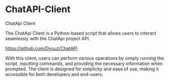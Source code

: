 # ChatAPI-Client

ChatApi Client

The ChatApi Client is a Python-based script that allows users to interact seamlessly with the ChatApi project API.

https://github.com/Dyuuz/ChatAPI

With this client, users can perform various operations by simply running the script, inputting commands, and providing the necessary information when prompted. The client is designed for simplicity and ease of use, making it accessible for both developers and end-users.

